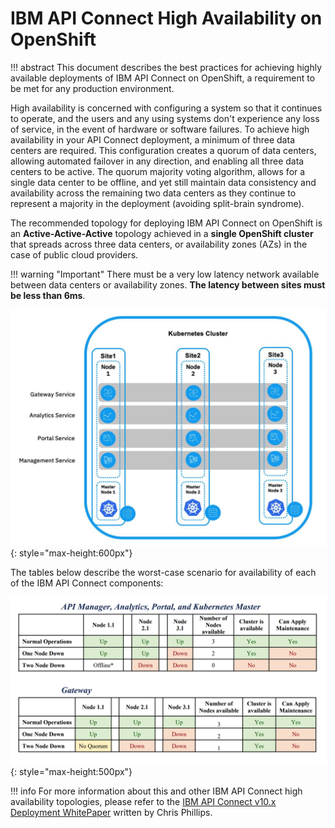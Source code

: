 # IBM API Connect High Availability on OpenShift

<!--- cSpell:ignore qube cntk autoplay allowfullscreen -->

!!! abstract
    This document describes the best practices for achieving highly available deployments of IBM API Connect on OpenShift, a requirement to be met for any production environment.

High availability is concerned with configuring a system so that it continues to operate, and the users and any using systems don't experience any loss of service, in the event of hardware or software failures. To achieve high availability in your API Connect deployment, a minimum of three data centers are required. This configuration creates a quorum of data centers, allowing automated failover in any direction, and enabling all three data centers to be active. The quorum majority voting algorithm, allows for a single data center to be offline, and yet still maintain data consistency and availability across the remaining two data centers as they continue to represent a majority in the deployment (avoiding split-brain syndrome).

The recommended topology for deploying IBM API Connect on OpenShift is an **Active-Active-Active** topology achieved in a **single OpenShift cluster** that spreads across three data centers, or availability zones (AZs) in the case of public cloud providers. 

!!! warning "Important"
    There must be a very low latency network available between data centers or availability zones. **The latency between sites must be less than 6ms**.

![A-A-A](images/aaa.png){: style="max-height:600px"}

The tables below describe the worst-case scenario for availability of each of the IBM API Connect components:

![tables](images/tables.png){: style="max-height:500px"}

!!! info
    For more information about this and other IBM API Connect high availability topologies, please refer to the [IBM API Connect v10.x Deployment WhitePaper](https://community.ibm.com/community/user/integration/viewdocument/api-connect-deplyoment-whitepaper-v) written by Chris Phillips.